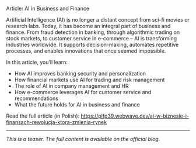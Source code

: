 Article: AI in Business and Finance

Artificial Intelligence (AI) is no longer a distant concept from sci-fi movies or research labs. Today, it has become an integral part of business and finance. From fraud detection in banking, through algorithmic trading on stock markets, to customer service in e-commerce – AI is transforming industries worldwide. It supports decision-making, automates repetitive processes, and enables innovations that once seemed impossible.

In this article, you’ll learn:
- How AI improves banking security and personalization
- How financial markets use AI for trading and risk management
- The role of AI in company management and HR
- How e-commerce leverages AI for customer service and recommendations
- What the future holds for AI in business and finance

Read the full article (in Polish): https://plfp39.webwave.dev/ai-w-biznesie-i-finansach-rewolucja-ktora-zmienia-rynek

---

_This is a teaser. The full content is available on the official blog._

